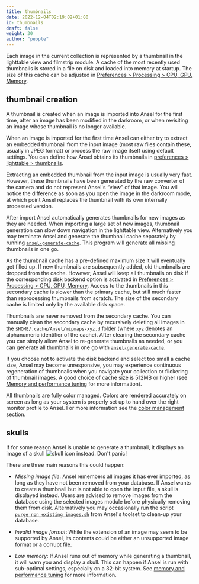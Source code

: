 ```yaml
---
title: thumbnails
date: 2022-12-04T02:19:02+01:00
id: thumbnails
draft: false
weight: 30
author: "people"
---
```


Each image in the current collection is represented by a thumbnail in the lighttable view and filmstrip module. A cache of the most recently used thumbnails is stored in a file on disk and loaded into memory at startup. The size of this cache can be adjusted in [Preferences > Processing > CPU, GPU, Memory](../../../preferences-settings/processing#cpu-gpu-memory).

## thumbnail creation

A thumbnail is created when an image is imported into Ansel for the first time, after an image has been modified in the darkroom, or when revisiting an image whose thumbnail is no longer available.

When an image is imported for the first time Ansel can either try to extract an embedded thumbnail from the input image (most raw files contain these, usually in JPEG format) or process the raw image itself using default settings. You can define how Ansel obtains its thumbnails in [preferences > lighttable > thumbnails](../../../preferences-settings/lighttable.md#thumbnails).

Extracting an embedded thumbnail from the input image is usually very fast. However, these thumbnails have been generated by the raw converter of the camera and do not represent Ansel's “view” of that image. You will notice the difference as soon as you open the image in the darkroom mode, at which point Ansel replaces the thumbnail with its own internally processed version.

After import Ansel automatically generates thumbnails for new images as they are needed. When importing a large set of new images, thumbnail generation can slow down navigation in the lighttable view. Alternatively you may terminate Ansel and generate the thumbnail cache separately by running [`ansel-generate-cache`](../../../cli/ansel-generate-cache.md). This program will generate all missing thumbnails in one go.

As the thumbnail cache has a pre-defined maximum size it will eventually get filled up. If new thumbnails are subsequently added, old thumbnails are dropped from the cache. However, Ansel will keep all thumbnails on disk if the corresponding disk backend option is activated in [Preferences > Processing > CPU, GPU, Memory](../../../preferences-settings/processing.md#cpu-gpu-memory). Access to the thumbnails in this secondary cache is slower than the primary cache, but still much faster than reprocessing thumbnails from scratch. The size of the secondary cache is limited only by the available disk space.

Thumbnails are never removed from the secondary cache. You can manually clean the secondary cache by recursively deleting all images in the `$HOME/.cache/Ansel/mipmaps-xyz.d` folder (where `xyz` denotes an alphanumeric identifier of the cache). After clearing the secondary cache you can simply allow Ansel to re-generate thumbnails as needed, or you can generate all thumbnails in one go with [`ansel-generate-cache`](../../../cli/ansel-generate-cache.md).

If you choose not to activate the disk backend and select too small a cache size, Ansel may become unresponsive, you may experience continuous regeneration of thumbnails when you navigate your collection or flickering of thumbnail images. A good choice of cache size is 512MB or higher (see [Memory and performance tuning](../../../performance/mem-performance.md) for more information).

All thumbnails are fully color managed. Colors are rendered accurately on screen as long as your system is properly set up to hand over the right monitor profile to Ansel. For more information see the [color management](../../../color-management/_index.md) section.

## skulls

If for some reason Ansel is unable to generate a thumbnail, it displays an image of a skull ![skull icon](skull.jpg) instead. Don't panic!

There are three main reasons this could happen:

- _Missing image file_: Ansel remembers all images it has ever imported, as long as they have not been removed from your database. If Ansel wants to create a thumbnail but is not able to open the input file, a skull is displayed instead. Users are advised to remove images from the database using the selected images module before physically removing them from disk. Alternatively you may occasionally run the script [`purge_non_existing_images.sh`](../../../cli/purge_non_existing_images_sh.md) from Ansel's toolset to clean-up your database.

- _Invalid image format_: While the extension of an image may seem to be supported by Ansel, its contents could be either an unsupported image format or a corrupt file.

- _Low memory_: If Ansel runs out of memory while generating a thumbnail, it will warn you and display a skull. This can happen if Ansel is run with sub-optimal settings, especially on a 32-bit system. See [memory and performance tuning](../../../performance/mem-performance.md) for more information.

